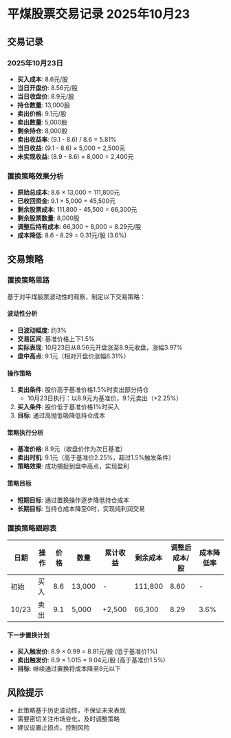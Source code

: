 # 平煤股票交易记录 2025年10月23

## 交易记录

### 2025年10月23日
- **买入成本**: 8.6元/股
- **当日开盘价**: 8.56元/股
- **当日收盘价**: 8.9元/股
- **持仓数量**: 13,000股
- **卖出价格**: 9.1元/股
- **卖出数量**: 5,000股
- **剩余持仓**: 8,000股
- **卖出收益率**: (9.1 - 8.6) / 8.6 = 5.81%
- **当日收益**: (9.1 - 8.6) × 5,000 = 2,500元
- **未实现收益**: (8.9 - 8.6) × 8,000 = 2,400元

### 置换策略效果分析
- **原始总成本**: 8.6 × 13,000 = 111,800元
- **已收回资金**: 9.1 × 5,000 = 45,500元
- **剩余股票成本**: 111,800 - 45,500 = 66,300元
- **剩余股票数量**: 8,000股
- **调整后持有成本**: 66,300 ÷ 8,000 = 8.29元/股
- **成本降低**: 8.6 - 8.29 = 0.31元/股 (3.6%)

## 交易策略

### 置换策略思路
基于对平煤股票波动性的观察，制定以下交易策略：

#### 波动性分析
- **日波动幅度**: 约3%
- **交易区间**: 基准价格上下1.5%
- **实际表现**: 10月23日从8.56元开盘涨至8.9元收盘，涨幅3.97%
- **盘中高点**: 9.1元（相对开盘价涨幅6.31%）

#### 操作策略
1. **卖出条件**: 股价高于基准价格1.5%时卖出部分持仓
   - 10月23日执行：以8.9元为基准价，9.1元卖出（+2.25%）
2. **买入条件**: 股价低于基准价格1%时买入
3. **目标**: 通过高抛低吸降低持仓成本

#### 策略执行分析
- **基准价格**: 8.9元（收盘价作为次日基准）
- **卖出时机**: 9.1元（高于基准价2.25%，超过1.5%触发条件）
- **策略效果**: 成功捕捉到盘中高点，实现盈利

#### 策略目标
- **短期目标**: 通过置换操作逐步降低持仓成本
- **长期目标**: 当持仓成本降至0时，实现纯利润交易

### 置换策略跟踪表
| 日期 | 操作 | 价格 | 数量 | 累计收益 | 剩余成本 | 调整后成本/股 | 成本降低率 |
|------|------|------|------|----------|----------|---------------|------------|
| 初始 | 买入 | 8.6 | 13,000 | - | 111,800 | 8.60 | - |
| 10/23 | 卖出 | 9.1 | 5,000 | +2,500 | 66,300 | 8.29 | 3.6% |

#### 下一步置换计划
- **买入触发价**: 8.9 × 0.99 = 8.81元/股 (低于基准价1%)
- **卖出触发价**: 8.9 × 1.015 = 9.04元/股 (高于基准价1.5%)
- **目标**: 继续通过置换将成本降至8元以下

## 风险提示
- 此策略基于历史波动性，不保证未来表现
- 需要密切关注市场变化，及时调整策略
- 建议设置止损点，控制风险
